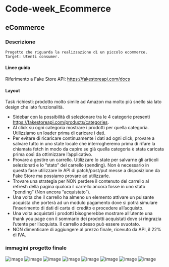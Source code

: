 # Code-week_Ecommerce

## eCommerce
### Descrizione
    Progetto che riguarda la realizzazione di un piccolo ecommerce.
    Target: Utenti consumer.

#### Linee guida
   Riferimento a Fake Store API: https://fakestoreapi.com/docs
#### Layout
Task richiesti:
prodotto molto simile ad Amazon ma molto più snello sia lato design che lato funzionalità.
 * Sidebar con la possibilità di selezionare tra le 4 categorie presenti
        https://fakestoreapi.com/products/categories.
 * Al click su ogni categoria mostrare i prodotti per quella categoria. Utilizziamo un loader prima di caricare i dati.    
 * Per evitare di ricaricare continuamente i dati ad ogni click, provare a salvare tutto in uno state locale che interrogheremo prima di rifare la chiamata fetch in modo da
       capire se già quella categoria è stata caricata prima così da ottimizzare l’applicativo.
 * Provare a gestire un carrello. Utilizzare lo state per salvarne gli articoli selezionati e lo “stato” del carrello (pending). Non è necessario in questa fase utilizzare le API di patch/post/put messe a disposizione da Fake Store ma possiamo provare ad utilizzarle.
 * Trovare una strategia per NON perdere il contenuto del carrello al refresh della pagina qualora il carrello ancora fosse in uno stato “pending” (Non ancora “acquistato”).
 * Una volta che il carrello ha almeno un elemento attivare un pulsante acquista che porterà ad un modulo pagamento dove si potrà simulare l’inserimento di dati di carta di credito e procedere all’acquisto.
 * Una volta acquistati i prodotti bisognerebbe mostrare all’utente una thank you page con il sommario dei prodotti acquistati dove si ringrazia l’utente per l’acquista. Il carrello adesso può essere svuotato.
 * NON dimenticare di aggiungere al prezzo finale, ricevuto da API, il 22% di IVA.   

### immagini progetto finale

![image](https://user-images.githubusercontent.com/48923975/114011612-b58d7e80-9865-11eb-9082-7d85a4e3d6d7.png)
![image](https://user-images.githubusercontent.com/48923975/114011662-c807b800-9865-11eb-83bc-390a78c8dbd3.png)
![image](https://user-images.githubusercontent.com/48923975/114011751-e1106900-9865-11eb-848d-5426784d6d65.png)
![image](https://user-images.githubusercontent.com/48923975/114011913-0a30f980-9866-11eb-926b-015c39479f8a.png)
![image](https://user-images.githubusercontent.com/48923975/114012009-1f0d8d00-9866-11eb-9a9a-71e7643171bf.png)
![image](https://user-images.githubusercontent.com/48923975/114012127-3b112e80-9866-11eb-97f2-02760cd0b73d.png)
![image](https://user-images.githubusercontent.com/48923975/114012174-482e1d80-9866-11eb-976d-ed157544f11c.png)
![image](https://user-images.githubusercontent.com/48923975/114012223-59772a00-9866-11eb-9797-342f2641981f.png)







